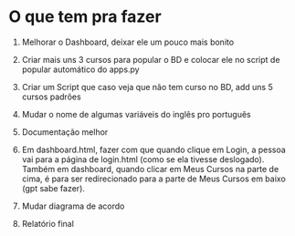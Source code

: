 # O que tem pra fazer

1) Melhorar o Dashboard, deixar ele um pouco mais bonito

2) Criar mais uns 3 cursos para popular o BD e colocar ele no script de popular automático do apps.py

3) Criar um Script que caso veja que não tem curso no BD, add uns 5 cursos padrões

4) Mudar o nome de algumas variáveis do inglês pro português

5) Documentação melhor

6) Em dashboard.html, fazer com que quando clique em Login, a pessoa vai para a página de login.html (como se ela tivesse deslogado). Também em dashboard, quando clicar em Meus Cursos na parte de cima, é para ser redirecionado para a parte de Meus Cursos em baixo (gpt sabe fazer).

6) Mudar diagrama de acordo

7) Relatório final



